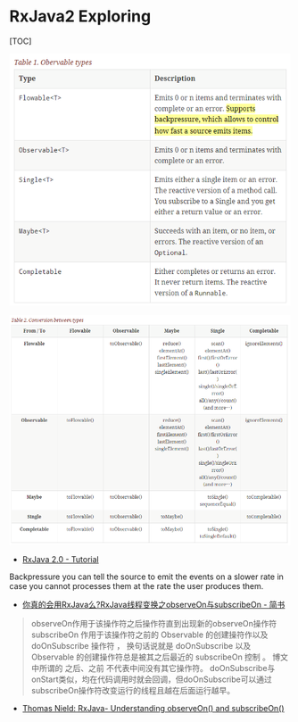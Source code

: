  # RxJava2 Exploring

[TOC]


![Observable Types](table1_observalbe_types.png)  

![Conversion Between Types](table2_conversion_between_types.png)

- [RxJava 2.0 - Tutorial](http://www.vogella.com/tutorials/RxJava/article.html#using-reactive-programming-with-rxjava-2-0)
>
Backpressure
you can tell the source to emit the events on a slower rate in case you cannot processes them
at the rate the user produces them.


- [你真的会用RxJava么?RxJava线程变换之observeOn与subscribeOn - 简书](http://www.jianshu.com/p/59c3d6bb6a6b)
> observeOn作用于该操作符之后操作符直到出现新的observeOn操作符
> subscribeOn 作用于该操作符之前的 Observable 的创建操符作以及 doOnSubscribe 操作符 ，
  换句话说就是 doOnSubscribe 以及 Observable 的创建操作符总是被其之后最近的 subscribeOn 控制 。
> 博文中所谓的 之后、之前 不代表中间没有其它操作符。
> doOnSubscribe与onStart类似，均在代码调用时就会回调，但doOnSubscribe可以通过subscribeOn操作符改变运行的线程且越在后面运行越早。

- [Thomas Nield: RxJava- Understanding observeOn() and subscribeOn()](http://tomstechnicalblog.blogspot.ca/2016/02/rxjava-understanding-observeon-and.html)

